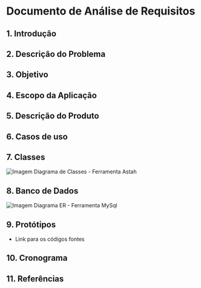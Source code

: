 # Documento de Análise de Requisitos

## 1. Introdução

## 2. Descrição do Problema

## 3. Objetivo

## 4. Escopo da Aplicação

## 5. Descrição do Produto

## 6. Casos de uso

## 7. Classes
![Imagem Diagrama de Classes - Ferramenta Astah](https://github.com/brunopego/tpweb/blob/master/imagens/Clas.jpg)

## 8. Banco de Dados
![Imagem Diagrama ER - Ferramenta MySql](https://github.com/brunopego/tpweb/blob/master/imagens/estoque.png)

## 9. Protótipos
* Link para os códigos fontes

## 10. Cronograma

## 11. Referências


